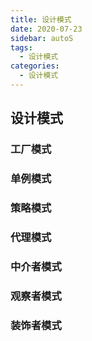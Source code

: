 ```yaml
---
title: 设计模式
date: 2020-07-23
sidebar: autoS
tags:
  - 设计模式
categories:
  - 设计模式
---
```




## 设计模式

### 工厂模式



### 单例模式

### 策略模式

### 代理模式

### 中介者模式

### 观察者模式

### 装饰者模式





